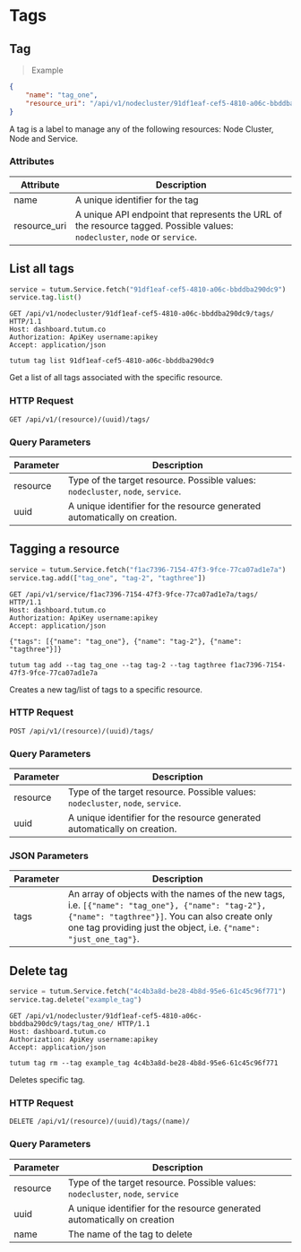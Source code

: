 # Tags 

## Tag

> Example

```json
{
    "name": "tag_one",
    "resource_uri": "/api/v1/nodecluster/91df1eaf-cef5-4810-a06c-bbddba290dc9/tags/tag_one/"
}
```

A tag is a label to manage any of the following resources: Node Cluster, Node and Service.

### Attributes

Attribute | Description
--------- | -----------
name | A unique identifier for the tag
resource_uri | A unique API endpoint that represents the URL of the resource tagged. Possible values: `nodecluster`, `node` or `service`.

## List all tags 

```python
service = tutum.Service.fetch("91df1eaf-cef5-4810-a06c-bbddba290dc9")
service.tag.list()
```

```http
GET /api/v1/nodecluster/91df1eaf-cef5-4810-a06c-bbddba290dc9/tags/ HTTP/1.1
Host: dashboard.tutum.co
Authorization: ApiKey username:apikey
Accept: application/json
```

```shell
tutum tag list 91df1eaf-cef5-4810-a06c-bbddba290dc9
```

Get a list of all tags associated with the specific resource. 

### HTTP Request

`GET /api/v1/(resource)/(uuid)/tags/`

### Query Parameters

Parameter | Description
--------- | ----------- 
resource | Type of the target resource. Possible values: `nodecluster`, `node`, `service`.
uuid | A unique identifier for the resource generated automatically on creation.


## Tagging a resource

```python
service = tutum.Service.fetch("f1ac7396-7154-47f3-9fce-77ca07ad1e7a")
service.tag.add(["tag_one", "tag-2", "tagthree"])
```

```http
GET /api/v1/service/f1ac7396-7154-47f3-9fce-77ca07ad1e7a/tags/ HTTP/1.1
Host: dashboard.tutum.co
Authorization: ApiKey username:apikey
Accept: application/json

{"tags": [{"name": "tag_one"}, {"name": "tag-2"}, {"name": "tagthree"}]}
```

```shell
tutum tag add --tag tag_one --tag tag-2 --tag tagthree f1ac7396-7154-47f3-9fce-77ca07ad1e7a
```

Creates a new tag/list of tags to a specific resource.

### HTTP Request

`POST /api/v1/(resource)/(uuid)/tags/`

### Query Parameters

Parameter | Description
--------- | ----------- 
resource | Type of the target resource. Possible values: `nodecluster`, `node`, `service`.
uuid | A unique identifier for the resource generated automatically on creation.

### JSON Parameters

Parameter | Description
--------- | -----------
tags | An array of objects with the names of the new tags, i.e. `[{"name": "tag_one"}, {"name": "tag-2"}, {"name": "tagthree"}]`. You can also create only one tag providing just the object, i.e. `{"name": "just_one_tag"}`.


## Delete tag

```python
service = tutum.Service.fetch("4c4b3a8d-be28-4b8d-95e6-61c45c96f771")
service.tag.delete("example_tag")
```

```http
GET /api/v1/nodecluster/91df1eaf-cef5-4810-a06c-bbddba290dc9/tags/tag_one/ HTTP/1.1
Host: dashboard.tutum.co
Authorization: ApiKey username:apikey
Accept: application/json
```

```shell
tutum tag rm --tag example_tag 4c4b3a8d-be28-4b8d-95e6-61c45c96f771
```

Deletes specific tag.

### HTTP Request

`DELETE /api/v1/(resource)/(uuid)/tags/(name)/`

### Query Parameters

Parameter | Description
--------- | ----------- 
resource | Type of the target resource. Possible values: `nodecluster`, `node`, `service`
uuid | A unique identifier for the resource generated automatically on creation
name | The name of the tag to delete
